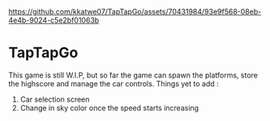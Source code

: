 

https://github.com/kkatwe07/TapTapGo/assets/70431984/93e9f568-08eb-4e4b-9024-c5e2bf01063b

# TapTapGo
This game is still W.I.P, but so far the game can spawn the platforms, store the highscore and manage the car controls.
Things yet to add :
1. Car selection screen
2. Change in sky color once the speed starts increasing

